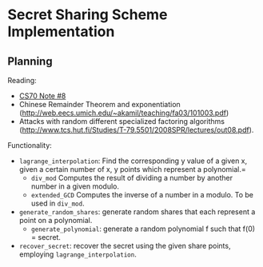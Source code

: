 # Secret Sharing Scheme Implementation

## Planning

Reading:
- [CS70 Note #8](http://www.eecs70.org/static/notes/n8.pdf)
- Chinese Remainder Theorem and exponentiation (http://web.eecs.umich.edu/~akamil/teaching/fa03/101003.pdf)
- Attacks with random different specialized factoring algorithms (http://www.tcs.hut.fi/Studies/T-79.5501/2008SPR/lectures/out08.pdf).

Functionality:
- `lagrange_interpolation`: Find the corresponding y value of a given x, given a certain number of x, y points which represent a polynomial.=
    - `div_mod` Computes the result of dividing a number by another number in a given modulo.
    - `extended_GCD` Computes the inverse of a number in a modulo. To be used in `div_mod`.
- `generate_random_shares`: generate random shares that each represent a point on a polynomial.
    - `generate_polynomial`: generate a random polynomial f such that f(0) = secret.
- `recover_secret`: recover the secret using the given share points, employing `lagrange_interpolation`.
